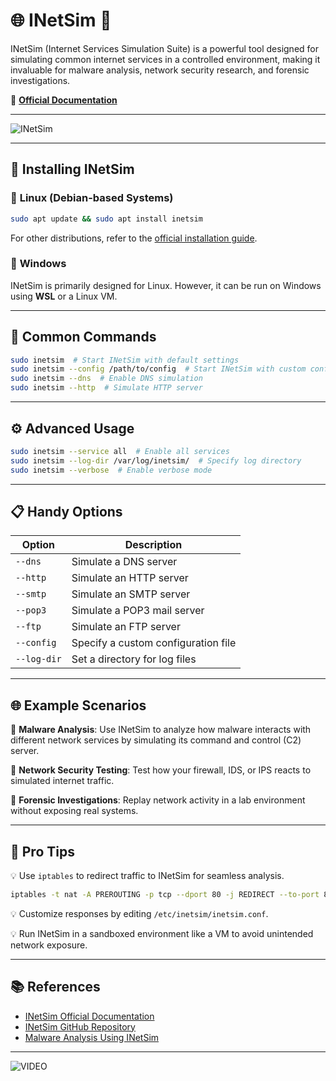 # 🌐 INetSim 🚀


INetSim (Internet Services Simulation Suite) is a powerful tool designed for simulating common internet services in a controlled environment, making it invaluable for malware analysis, network security research, and forensic investigations. 

🔗 **[Official Documentation](https://www.inetsim.org/)**

---
![INetSim](https://www.inetsim.org/img/logo.png)

---

## 🚀 Installing INetSim

### 🔹 **Linux (Debian-based Systems)**
```bash
sudo apt update && sudo apt install inetsim
```

For other distributions, refer to the [official installation guide](https://www.inetsim.org/).

### 🔹 **Windows**
INetSim is primarily designed for Linux. However, it can be run on Windows using **WSL** or a Linux VM.

---

## 🧰 Common Commands

```bash
sudo inetsim  # Start INetSim with default settings
sudo inetsim --config /path/to/config  # Start INetSim with custom config
sudo inetsim --dns  # Enable DNS simulation
sudo inetsim --http  # Simulate HTTP server
```

---

## ⚙️ Advanced Usage

```bash
sudo inetsim --service all  # Enable all services
sudo inetsim --log-dir /var/log/inetsim/  # Specify log directory
sudo inetsim --verbose  # Enable verbose mode
```

---

## 📋 Handy Options

| Option       | Description                                   |
|-------------|----------------------------------------------|
| `--dns`      | Simulate a DNS server                        |
| `--http`     | Simulate an HTTP server                      |
| `--smtp`     | Simulate an SMTP server                      |
| `--pop3`     | Simulate a POP3 mail server                  |
| `--ftp`      | Simulate an FTP server                       |
| `--config`   | Specify a custom configuration file          |
| `--log-dir`  | Set a directory for log files                |

---

## 🌐 Example Scenarios

📌 **Malware Analysis**: Use INetSim to analyze how malware interacts with different network services by simulating its command and control (C2) server.

📌 **Network Security Testing**: Test how your firewall, IDS, or IPS reacts to simulated internet traffic.

📌 **Forensic Investigations**: Replay network activity in a lab environment without exposing real systems.

---

## 🚀 Pro Tips

💡 Use `iptables` to redirect traffic to INetSim for seamless analysis.
```bash
iptables -t nat -A PREROUTING -p tcp --dport 80 -j REDIRECT --to-port 80
```

💡 Customize responses by editing `/etc/inetsim/inetsim.conf`.

💡 Run INetSim in a sandboxed environment like a VM to avoid unintended network exposure.

---

## 📚 References
- [INetSim Official Documentation](https://www.inetsim.org/)
- [INetSim GitHub Repository](https://github.com/inetsim/inetsim)
- [Malware Analysis Using INetSim](https://malware-analysis.com/inetsim-guide)

---

![VIDEO](https://www.youtube.com/watch?v=INSERT_VIDEO_LINK)

